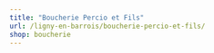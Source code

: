 ```yaml
---
title: "Boucherie Percio et Fils"
url: /ligny-en-barrois/boucherie-percio-et-fils/
shop: boucherie
---
```

